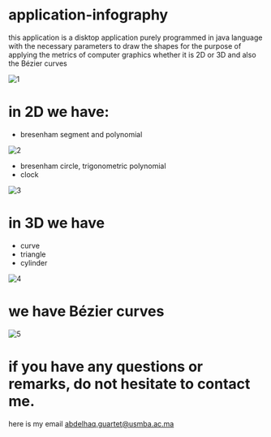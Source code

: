 # application-infography
this application is a disktop application purely programmed in java language with the necessary parameters to draw the shapes for the purpose of applying the metrics of computer graphics whether it is 2D or 3D and also the Bézier curves

![1](https://user-images.githubusercontent.com/79747866/198350008-4e0cc7f3-00d0-4055-b281-cbc3f3182dff.PNG)

# in 2D we have:
+ bresenham segment and polynomial

![2](https://user-images.githubusercontent.com/79747866/198350080-d87f5e67-a4ec-4fc5-b1ae-f92c67fa714e.PNG)

+ bresenham circle, trigonometric polynomial
+ clock

![3](https://user-images.githubusercontent.com/79747866/198350083-91978466-8d90-4f93-ba19-dc4de0893164.PNG)

# in 3D we have
+ curve 
+ triangle 
+ cylinder

![4](https://user-images.githubusercontent.com/79747866/198350062-69d0ef2b-705d-4f97-a55c-6da53c6fc84a.PNG)

# we have Bézier curves

![5](https://user-images.githubusercontent.com/79747866/198350077-ecd58e9e-aa1f-4845-ba0f-b136862e7de5.PNG)

# if you have any questions or remarks, do not hesitate to contact me.
here is my email
abdelhaq.guartet@usmba.ac.ma
